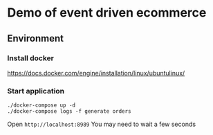 # Demo of event driven ecommerce 

## Environment

### Install docker
https://docs.docker.com/engine/installation/linux/ubuntulinux/


### Start application
```shell
./docker-compose up -d 
./docker-compose logs -f generate orders
```
Open `http://localhost:8989`  You may need to wait a few seconds
